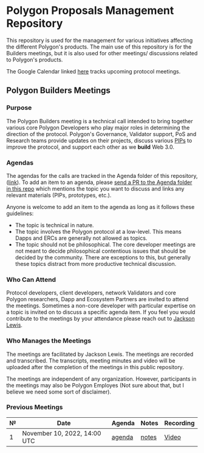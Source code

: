 # Polygon Proposals Management Repository 

This repository is used for the management for various initiatives affecting the different Polygon's products. The main use of this repository is for the Builders meetings, but it is also used for other meetings/ discussions related to Polygon's products.

The Google Calendar linked [here]() tracks upcoming protocol meetings.

## Polygon Builders Meetings

### Purpose

The Polygon Builders meeting is a technical call intended to bring together various core Polygon Developers who play major roles in determining the direction of the protocol. Polygon's Governance, Validator support, PoS and Research teams provide updates on their projects, discuss various [PIPs](https://github.com/hrook1/Polygon-Improvement-Proposals) to improve the protocol, and support each other as we **build** Web 3.0.

### Agendas

The agendas for the calls are tracked in the Agenda folder of this repository, ([link](https://github.com/hrook1/Polygon-Improvement-Proposals/tree/main/Project%20Management/Agenda)). To add an item to an agenda, please [send a PR to the Agenda folder in this repo](https://github.com/hrook1/Polygon-Improvement-Proposals/issues/new) which mentions the topic you want to discuss and links any relevant materials (PIPs, prototypes, etc.). 

Anyone is welcome to add an item to the agenda as long as it follows these guidelines:

- The topic is technical in nature.
- The topic involves the Polygon protocol at a low-level. This means Dapps and ERCs are generally not allowed as topics.
- The topic should not be philosophical. The core developer meetings are not meant to decide philosophical contentious issues that should be decided by the community. There are exceptions to this, but generally these topics distract from more productive technical discussion.

### Who Can Attend

Protocol developers, client developers, network Validators and core Polygon researchers, Dapp and Ecosystem Partners are invited to attend the meetings. Sometimes a non-core developer with particular expertise on a topic is invited on to discuss a specific agenda item. If you feel you would contribute to the meetings by your attendance please reach out to [Jackson Lewis](mailto:jackson@polygon.technology).

### Who Manages the Meetings

The meetings are facilitated by Jackson Lewis. The meetings are recorded and transcribed. The transcripts, meeting minutes and video will be uploaded after the completion of the meetings in this public repository. 

The meetings are independent of any organization. However, participants in the meetings may also be Polygon Employes (Not sure about that, but I believe we need some sort of disclaimer).

### Previous Meetings

| №   | Date                                 | Agenda                                              | Notes                                                                                                                                                                    | Recording                                                                          |
| --- | ------------------------------------ | --------------------------------------------------- | ------------------------------------------------------------------------------------------------------------------------------------------------------------------------ | ---------------------------------------------------------------------------------- |
| 1 | November 10, 2022, 14:00 UTC         | [agenda](https://github.com/hrook1/Polygon-Improvement-Proposals/tree/main/Project%20Management/Agenda) | [notes]() | [Video](https://www.youtube.com/watch?v=CuYIL7uJomQ)|_


